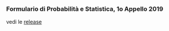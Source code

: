 ### Formulario di Probabilità e Statistica, 1o Appello 2019

vedi le [release](https://github.com/1dotd4/probstaform/releases/tag/1)
